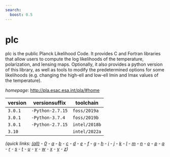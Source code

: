 ```yaml
---
search:
  boost: 0.5
---
```

# plc

plc is the public Planck Likelihood Code.  It provides C and Fortran libraries that allow   users to compute the log likelihoods of the temperature,   polarization, and lensing maps.  Optionally, it also provides a python version of this library,   as well as tools to modify the predetermined options for some likelihoods   (e.g. changing the high-ell and low-ell lmin and lmax values of the temperature).

*homepage*: <http://pla.esac.esa.int/pla/#home>

version | versionsuffix | toolchain
--------|---------------|----------
``3.0.1`` | ``-Python-2.7.15`` | ``foss/2019a``
``3.0.1`` | ``-Python-3.7.4`` | ``foss/2019b``
``3.0.1`` | ``-Python-2.7.15`` | ``intel/2018b``
``3.10`` |  | ``intel/2022a``


*(quick links: [(all)](../index.md) - [0](../0/index.md) - [a](../a/index.md) - [b](../b/index.md) - [c](../c/index.md) - [d](../d/index.md) - [e](../e/index.md) - [f](../f/index.md) - [g](../g/index.md) - [h](../h/index.md) - [i](../i/index.md) - [j](../j/index.md) - [k](../k/index.md) - [l](../l/index.md) - [m](../m/index.md) - [n](../n/index.md) - [o](../o/index.md) - [p](../p/index.md) - [q](../q/index.md) - [r](../r/index.md) - [s](../s/index.md) - [t](../t/index.md) - [u](../u/index.md) - [v](../v/index.md) - [w](../w/index.md) - [x](../x/index.md) - [y](../y/index.md) - [z](../z/index.md))*

